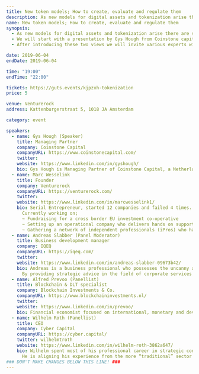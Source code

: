 ```yaml
---
title: New token models; How to create, evaluate and regulate them
description: As new models for digital assets and tokenization arise there are still a lot of questions about which token models are preffered. How token models of both blockchain projects and funds can be evaluated and how they are valued. Finally, the biggest question of all is how to deal with regulation. In this meetup we will hear about two different approaches to tokenization and have an indepth discussion about the role and approach of regulation in this field.
name: New token models; How to create, evaluate and regulate them
synopsis:
  - As new models for digital assets and tokenization arise there are still a lot of questions about which token models are preffered. How token models of both blockchain projects and funds can be evaluated and how they are valued. Finally, the biggest question of all is how to deal with regulation. In this meetup we will hear about two different approaches to tokenization and have an indepth discussion about the role and approach of regulation in this field.
  - We will start with a presentation by Gys Hough from Coinstone capital about his view on tokenization, the purpose of utility tokens and his picture of the future for the Coinstone fund. In the second presentation that we will hear from our hosts, Venturerock. Venturerock - represented by Marc Wesselink -  will talk about how they are going to change the way we fund companies across Europe. It is known that founders on average lose 60% of their time raising funds, cannot find the right talent to accelerate. On the other hand, professional investors are leaning more towards later stage funding and are often very localized. It causes a huge 'seed-squeeze' in Europe which is already lagging behind big time compared to US & Asia. We will show a new venture model based on equity tokens and why digital securities can help us to create a single EU venture capital market incl secondary market.
  - After introducing these two views we will invite various experts with backgrounds in investments, regulation and compliance as well as cryptofunds to talk about regulation, its purpose and current state.

date: 2019-06-04
endDate: 2019-06-04

time: "19:00"
endTime: "22:00"

tickets: https://guts.events/kjpzxh-tokenization
price: 5

venue: Venturerock
address: Kattenburgerstraat 5, 1018 JA Amsterdam

category: event

speakers:
  - name: Gys Hough (Speaker)
    title: Managing Partner
    company: Coinstone Capital
    companyURL: https://www.coinstonecapital.com/
    twitter:
    website: https://www.linkedin.com/in/gyshough/
    bio: Gys Hough is Managing Partner of Coinstone Capital, a Netherlands-based fund manager that specialises in blockchain-based investments. The fund predominately invests in ealry-stage blockchain projects that are identified through a use cased based investment strategy.
  - name: Marc Wesselink
    title: Founder
    company: Venturerock
    companyURL: https://venturerock.com/
    twitter:
    website: https://www.linkedin.com/in/marcwesselink1/
    bio: Serial Entrepreneur, started 12 companies and failed 4 times. Founding Partner of Startupbootcamp and responsible for Alumni Portfolio. Based on these learnings, he is now building an investment co-operative which will build, support & invest in EU based startups (corporate & independent)
      Currently working on;
      ~ Fundraising for a cross border EU investment co-operative
      ~ Setting up an operational company who delivers hands on support for fast growing companies
      ~ Gathering a network of independent professionals (iPros) who have experience in working for fast scaling companies in different stages and will receive a part of the profit in return
  - name: Andreas Slabber (Panel Moderator)
    title: Business development manager
    company: IQEQ
    companyURL: https://iqeq.com/
    twitter: 
    website: https://www.linkedin.com/in/andreas-slabber-09673b42/
    bio: Andreas is a business professional who possesses the uncanny ability to provide simple solutions to complex strategic problems. A self-starter by nature, Andreas thrives on complexities and relishes the opportunity to challenge himself with the proverbial "unsolvable problem".
      By providing strategic advice in the field of corporate services to a wide array of corporations as well as private clients, Andreas advances business objectives while ensuring global compliance in a complex, ever-changing regulatory and financial environment. His holistic understanding of current regulatory and risk issues at a national as well as international level, puts him at the forefront of strategic advisory.
  - name: Alfred Prevoo (Panellist)
    title: Blockchain & DLT specialist
    company: Blockchain Investments & Co.
    companyURL: https://www.blockchaininvestments.nl/
    twitter:
    website: https://www.linkedin.com/in/prevoo/
    bio: Financial economist focused on international, monetary and development economics as well as capital markets & internal models. Analytical, results driven and eclectic worker. Has obtained extensive leadership capabilities with over twenty local and national committees and boards starting at a young age in a wide variety of fields; computer science, finance, international (diplomatic) leadership, education development, art and literature. Interested in mathematical issues from a young age, but also obtained diplomatic skills and knowledge at the United Nations and broad industry knowledge at the Royal Dutch Shell.
  - name: Wilhelm Roth (Panellist)
    title: CEO
    company: Cyber Capital
    companyURL: https://cyber.capital/
    twitter: wilhelmtroth
    website: https://www.linkedin.com/in/wilhelm-roth-3862a647/
    bio: Wilhelm spent most of his professional career in strategic consultancy in Austria, Germany and the Scandinavian countries. During his time he gained a lot of experience in strategic planning, fund raising and management as well as legislative frameworks. First encountering blockchain and cryptocurrencies, while researching for UBI and better voting governance systems. Wilhelm found the world of cryptocurrencies and blockchain as the new frontier in tech and finance.
      He is aligning his experience from the more “traditional” sector and the crypto field. Bringing his vision and experience to full use as the CEO of Cyber Capital. As CEO, Wilhelm is responsible for all operational and financial activities of the fund.
### DON'T MAKE CHANGES BELOW THIS LINE! ###
---
```


<!-- ### DON'T MAKE CHANGES BELOW THIS LINE! ### -->

<Event-Content/>

